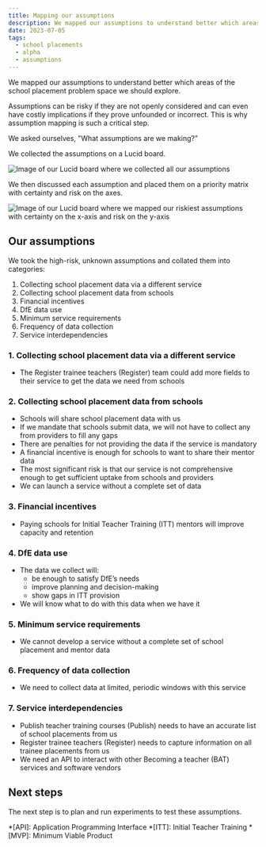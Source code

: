 ```yaml
---
title: Mapping our assumptions
description: We mapped our assumptions to understand better which areas of the school placement problem space we should explore
date: 2023-07-05
tags:
  - school placements
  - alpha
  - assumptions
---
```


We mapped our assumptions to understand better which areas of the school placement problem space we should explore.

Assumptions can be risky if they are not openly considered and can even have costly implications if they prove unfounded or incorrect. This is why assumption mapping is such a critical step.

We asked ourselves, "What assumptions are we making?”

We collected the assumptions on a Lucid board.

![Image of our Lucid board where we collected all our assumptions](collecting-our-assumptions.png 'Collecting our assumptions')

We then discussed each assumption and placed them on a priority matrix with certainty and risk on the axes.

![Image of our Lucid board where we mapped our riskiest assumptions with certainty on the x-axis and risk on the y-axis](mapping-our-riskiest-assumptions.png 'Mapping our riskiest assumptions')

## Our assumptions

We took the high-risk, unknown assumptions and collated them into categories:

1. Collecting school placement data via a different service
2. Collecting school placement data from schools
3. Financial incentives
4. DfE data use
5. Minimum service requirements
6. Frequency of data collection
7. Service interdependencies

### 1. Collecting school placement data via a different service

- The Register trainee teachers (Register) team could add more fields to their service to get the data we need from schools

### 2. Collecting school placement data from schools

- Schools will share school placement data with us
- If we mandate that schools submit data, we will not have to collect any from providers to fill any gaps
- There are penalties for not providing the data if the service is mandatory
- A financial incentive is enough for schools to want to share their mentor data
- The most significant risk is that our service is not comprehensive enough to get sufficient uptake from schools and providers
- We can launch a service without a complete set of data

### 3. Financial incentives

- Paying schools for Initial Teacher Training (ITT) mentors will improve capacity and retention

### 4. DfE data use

- The data we collect will:
  - be enough to satisfy DfE’s needs
  - improve planning and decision-making
  - show gaps in ITT provision
- We will know what to do with this data when we have it

### 5. Minimum service requirements

- We cannot develop a service without a complete set of school placement and mentor data

### 6. Frequency of data collection

- We need to collect data at limited, periodic windows with this service

### 7. Service interdependencies

- Publish teacher training courses (Publish) needs to have an accurate list of school placements from us
- Register trainee teachers (Register) needs to capture information on all trainee placements from us
- We need an API to interact with other Becoming a teacher (BAT) services and software vendors

## Next steps

The next step is to plan and run experiments to test these assumptions.

*[API]: Application Programming Interface
*[ITT]: Initial Teacher Training
*[MVP]: Minimum Viable Product
